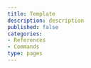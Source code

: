 ```yaml
---
title: Template
description: description
published: false
categories:
- References
- Commands
type: pages
---
```



<!--
## toolname

### toolname Commands

### toolname Notes

### toolname References

<>
-->
